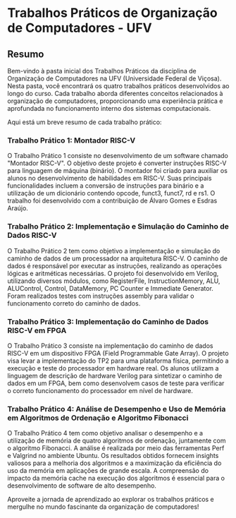# Trabalhos Práticos de Organização de Computadores - UFV

## Resumo

Bem-vindo à pasta inicial dos Trabalhos Práticos da disciplina de Organização de Computadores na UFV (Universidade Federal de Viçosa). Nesta pasta, você encontrará os quatro trabalhos práticos desenvolvidos ao longo do curso. Cada trabalho aborda diferentes conceitos relacionados à organização de computadores, proporcionando uma experiência prática e aprofundada no funcionamento interno dos sistemas computacionais.

Aqui está um breve resumo de cada trabalho prático:

### Trabalho Prático 1: Montador RISC-V

O Trabalho Prático 1 consiste no desenvolvimento de um software chamado "Montador RISC-V". O objetivo deste projeto é converter instruções RISC-V para linguagem de máquina (binário). O montador foi criado para auxiliar os alunos no desenvolvimento de habilidades em RISC-V. Suas principais funcionalidades incluem a conversão de instruções para binário e a utilização de um dicionário contendo opcode, funct3, funct7, rd e rs1. O trabalho foi desenvolvido com a contribuição de Álvaro Gomes e Esdras Araújo.

### Trabalho Prático 2: Implementação e Simulação do Caminho de Dados RISC-V

O Trabalho Prático 2 tem como objetivo a implementação e simulação do caminho de dados de um processador na arquitetura RISC-V. O caminho de dados é responsável por executar as instruções, realizando as operações lógicas e aritméticas necessárias. O projeto foi desenvolvido em Verilog, utilizando diversos módulos, como RegisterFile, InstructionMemory, ALU, ALUControl, Control, DataMemory, PC Counter e Immediate Generator. Foram realizados testes com instruções assembly para validar o funcionamento correto do caminho de dados.

### Trabalho Prático 3: Implementação do Caminho de Dados RISC-V em FPGA

O Trabalho Prático 3 consiste na implementação do caminho de dados RISC-V em um dispositivo FPGA (Field Programmable Gate Array). O projeto visa levar a implementação do TP2 para uma plataforma física, permitindo a execução e teste do processador em hardware real. Os alunos utilizam a linguagem de descrição de hardware Verilog para sintetizar o caminho de dados em um FPGA, bem como desenvolvem casos de teste para verificar o correto funcionamento do processador em nível de hardware.

### Trabalho Prático 4: Análise de Desempenho e Uso de Memória em Algoritmos de Ordenação e Algoritmo Fibonacci

O Trabalho Prático 4 tem como objetivo analisar o desempenho e a utilização de memória de quatro algoritmos de ordenação, juntamente com o algoritmo Fibonacci. A análise é realizada por meio das ferramentas Perf e Valgrind no ambiente Ubuntu. Os resultados obtidos fornecem insights valiosos para a melhoria dos algoritmos e a maximização da eficiência do uso da memória em aplicações de grande escala. A compreensão do impacto da memória cache na execução dos algoritmos é essencial para o desenvolvimento de software de alto desempenho.

Aproveite a jornada de aprendizado ao explorar os trabalhos práticos e mergulhe no mundo fascinante da organização de computadores!